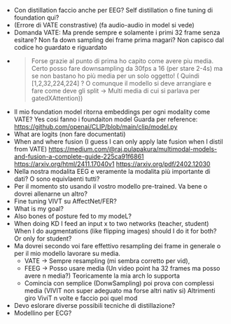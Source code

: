 - Con distillation faccio anche per EEG? Self distillation o fine tuning di foundation qui?
- (Errore di VATE constrastive) (fa audio-audio in model si vede)
- Domanda VATE: Ma prende sempre e solamente i primi 32 frame senza esitare?
  Non fa down sampling dei frame prima magari? Non capisco dal codice ho guardato e riguardato
- > Forse grazie al punto di prima ho capito come avere piu media. \
  Certo posso fare downsampling da 30fps a 16 (per stare 2-4s) ma se non bastano ho più media per un solo oggetto! (
  Quindi [1,2,32,224,224] ? O comunque il modello si
  deve arrangiare e fare come deve gli split -> Multi media di cui si parlava per gatedXAttention))
- Il mio foundation model ritorna embeddings per ogni modality come VATE? Yes cosi fanno i foundaiton model
  Guarda per reference: https://github.com/openai/CLIP/blob/main/clip/model.py
- What are logits (non fare documentati)
- When and where fusion (I guess I can only apply late fusion when I distil from VATE)
  https://medium.com/@raj.pulapakura/multimodal-models-and-fusion-a-complete-guide-225ca91f6861
  https://arxiv.org/html/2411.17040v1
  https://arxiv.org/pdf/2402.12030
- Nella nostra modalita EEG e veramente la modalita più importante di dati?
  O sono equivlaenti tutti?
- Per il momento sto usando il vostro modello pre-trained. Va bene o dovrei allenarne un altro?
- Fine tuning VIVT su AffectNet/FER?
- What is my goal?
- Also bones of posture fed to my modeL?
- When doing KD I feed an input x to two networks (teacher, student) When I do augmentations (like flipping images)
  should I do it for both? Or only for student?
- Ma dovrei secondo voi fare effettivo resampling dei frame in generale o per il mio modello lavorare su media.
    - VATE -> Sempre resampling (mi sembra corretto per vid),
    - FEEG -> Posso usare media (Un video point ha 32 frames ma posso avere n media?) Teoricamente la mia arch lo
      supporta
    - Comincia con semplice (DonwSampling) poi prova con complessi media (VIVIT non super adeguato ma forse altri nativ si)
      Altrimenti giro ViviT n volte e faccio poi quel mod
- Devo eslorare diverse possibili tecniche di distillazione?
- Modellino per ECG?